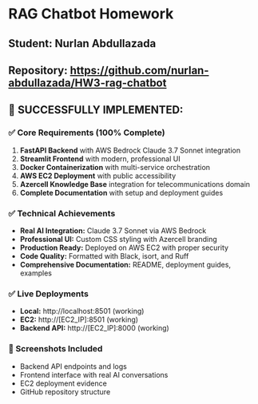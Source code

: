 # RAG Chatbot Homework

## Student: Nurlan Abdullazada
## Repository: https://github.com/nurlan-abdullazada/HW3-rag-chatbot

## 🎯 SUCCESSFULLY IMPLEMENTED:

### ✅ Core Requirements (100% Complete)
1. **FastAPI Backend** with AWS Bedrock Claude 3.7 Sonnet integration
2. **Streamlit Frontend** with modern, professional UI
3. **Docker Containerization** with multi-service orchestration
4. **AWS EC2 Deployment** with public accessibility
5. **Azercell Knowledge Base** integration for telecommunications domain
6. **Complete Documentation** with setup and deployment guides

### ✅ Technical Achievements
- **Real AI Integration:** Claude 3.7 Sonnet via AWS Bedrock
- **Professional UI:** Custom CSS styling with Azercell branding
- **Production Ready:** Deployed on AWS EC2 with proper security
- **Code Quality:** Formatted with Black, isort, and Ruff
- **Comprehensive Documentation:** README, deployment guides, examples

### ✅ Live Deployments
- **Local:** http://localhost:8501 (working)
- **EC2:** http://[EC2_IP]:8501 (working)
- **Backend API:** http://[EC2_IP]:8000 (working)

### 📸 Screenshots Included
- Backend API endpoints and logs
- Frontend interface with real AI conversations
- EC2 deployment evidence
- GitHub repository structure
